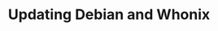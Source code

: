 ---
lang: en
layout: doc
permalink: /doc/debian-and-whonix-update-troubleshooting/
redirect_from:
- /doc/troubleshooting/updating-debian-and-whonix/
redirect_to: https://doc.qubes-os.org/en/latest/user/troubleshooting/debian-and-whonix-update-troubleshooting.html
ref: 98
title: Updating Debian and Whonix
---